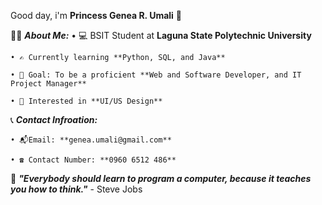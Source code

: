 Good day, i'm **Princess Genea R. Umali** :wave:

👩‍💻 ***About Me:*** • 💻 BSIT Student at **Laguna State Polytechnic University**

    • ✍️ Currently learning **Python, SQL, and Java**

    • 🎯 Goal: To be a proficient **Web and Software Developer, and IT Project Manager** 

    • 🩷 Interested in **UI/US Design**

📞 ***Contact Infroation:***

    • 📬Email: **genea.umali@gmail.com**  
 
    • ☎️ Contact Number: **0960 6512 486**

📖 ***"Everybody should learn to program a computer, because it teaches you how to think."*** - Steve Jobs

  

